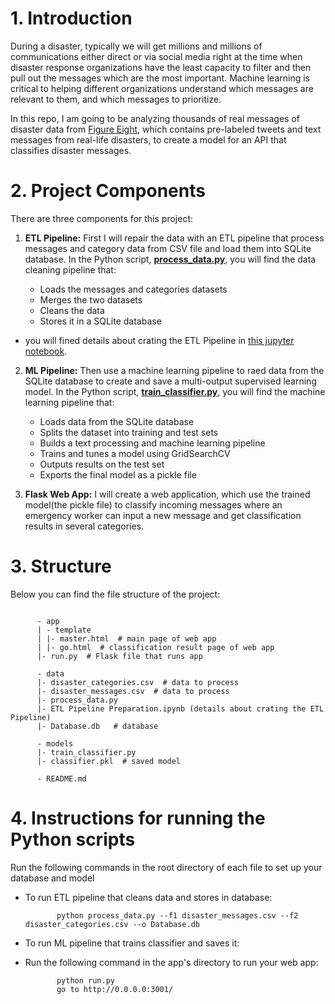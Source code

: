 # 1. Introduction

During a disaster, typically we will get millions and millions of communications either direct or via social media right at the time when disaster response organizations have the least capacity to filter and then pull out the messages which are the most important. Machine learning is critical to helping different organizations understand which messages are relevant to them, and which messages to prioritize.  


In this repo, I am going to be analyzing thousands of real messages of disaster data from [Figure Eight](https://appen.com/resources/datasets/), which contains pre-labeled tweets and text messages from real-life disasters, to create a model for an API that classifies disaster messages.

# 2. Project Components

There are three components for this project: 

1. **ETL Pipeline:** First I will repair the data with an ETL pipeline that process messages and category data from CSV file and load them into SQLite database. In the Python script, **[process_data.py](https://github.com/A2Amir/Analyze-Disaster-Data/blob/master/data/process_data.py)**, you will find the data cleaning pipeline that:

    * Loads the messages and categories datasets
    * Merges the two datasets
    * Cleans the data
    * Stores it in a SQLite database
 * you will fined details about crating the ETL Pipeline in [this jupyter notebook](https://github.com/A2Amir/Analyze-Disaster-Data/blob/master/data/ETL%20Pipeline%20Preparation.ipynb). 
 
 2. **ML Pipeline:** Then use a machine learning pipeline to raed data from the SQLite database to create and save a multi-output supervised learning model. In the Python script, **[train_classifier.py]()**, you will find the machine learning pipeline that:

    * Loads data from the SQLite database
    * Splits the dataset into training and test sets
    * Builds a text processing and machine learning pipeline
    * Trains and tunes a model using GridSearchCV
    * Outputs results on the test set
    * Exports the final model as a pickle file

3. **Flask Web App:** I will create a web application, which use the trained model(the pickle file) to classify incoming messages where an emergency worker can input a new message and get classification results in several categories.

# 3. Structure 
Below you can find the file structure of the project:
<pre><code class="lang-txt">
      - app
      | - template
      | |- master.html  # main page of web app
      | |- go.html  # classification result page of web app
      |- run.py  # Flask file that runs app

      - data
      |- disaster_categories.csv  # data to process 
      |- disaster_messages.csv  # data to process
      |- process_data.py
      |- ETL Pipeline Preparation.ipynb (details about crating the ETL Pipeline)
      |- Database.db   # database 
      
      - models
      |- train_classifier.py
      |- classifier.pkl  # saved model 

      - README.md
</code></pre>

# 4. Instructions for running the Python scripts

Run the following commands in the root directory of each file to set up your database and model

  * To run ETL pipeline that cleans data and stores in database: 
  
               python process_data.py --f1 disaster_messages.csv --f2 disaster_categories.csv --o Database.db
    
  * To run ML pipeline that trains classifier and saves it: 
  

  * Run the following command in the app's directory to run your web app: 
  
               python run.py
               go to http://0.0.0.0:3001/


         
         

